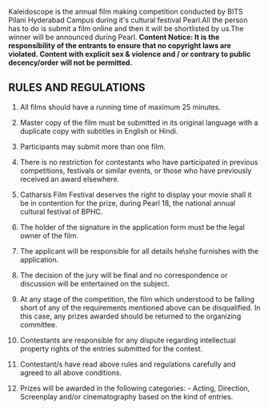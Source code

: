 <!-- TITLE: Kaleidoscope -->
<!-- SUBTITLE:Short Movie Competition  -->

Kaleidoscope is the annual film making competition conducted by BITS Pilani Hyderabad Campus during it's cultural festival Pearl.All the person has to do is submit a film online and then it will be shortlisted by us.The winner will be announced during Pearl.
**Content Notice: It is the responsibility of the entrants to ensure that no copyright laws are violated. Content with explicit sex & violence and / or contrary to public decency/order will not be permitted.**

## RULES AND REGULATIONS

1) All films should have a running time of maximum 25 minutes.

2) Master copy of the film must be submitted in its original language with a duplicate copy with subtitles in English or Hindi.

3) Participants may submit more than one film.

4) There is no restriction for contestants who have participated in previous competitions, festivals or similar events, or those who have previously received an award elsewhere.

5) Catharsis Film Festival deserves the right to display your movie shall it be in contention for the prize, during Pearl 18, the national annual cultural festival of BPHC.

6) The holder of the signature in the application form must be the legal owner of the film.

7) The applicant will be responsible for all details he\she furnishes with the application.

8) The decision of the jury will be final and no correspondence or discussion will be entertained on the subject.

9) At any stage of the competition, the film which understood to be falling short of any of the requirements mentioned above can be disqualified. In this case, any prizes awarded should be returned to the organizing committee.

10) Contestants are responsible for any dispute regarding intellectual property rights of the entries submitted for the contest.

11) Contestant/s have read above rules and regulations carefully and agreed to all above conditions.

12) Prizes will be awarded in the following categories: - Acting, Direction, Screenplay and/or cinematography based on the kind of entries.